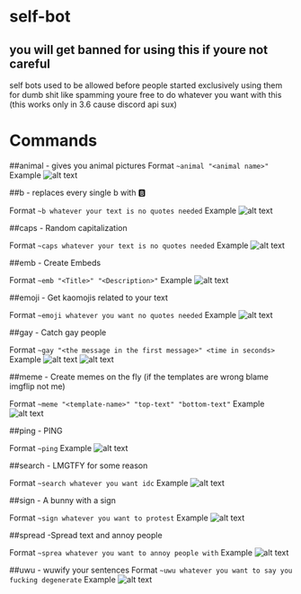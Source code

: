 # self-bot
## you will get banned for using this if youre not careful
self bots used to be allowed before people started exclusively using them for dumb shit like spamming 
youre free to do whatever you want with this (this works only in 3.6 cause discord api sux)

# Commands
##animal - gives you animal pictures
Format
```~animal "<animal name>"```
Example
![alt text](https://cdn.discordapp.com/attachments/747433945884393482/747433962384785469/unknown.png)

##b - replaces every single b with 🅱️

Format
```~b whatever your text is no quotes needed```
Example
![alt text](https://cdn.discordapp.com/attachments/747433945884393482/747434147567501312/unknown.png)

##caps - Random capitalization 

Format
```~caps whatever your text is no quotes needed```
Example
![alt text](https://cdn.discordapp.com/attachments/747433945884393482/747434299321745568/unknown.png)

##emb - Create Embeds  

Format
```~emb "<Title>" "<Description>"```
Example
![alt text](https://cdn.discordapp.com/attachments/747433945884393482/747434460542402570/unknown.png)

##emoji - Get kaomojis related to your text 

Format
```~emoji whatever you want no quotes needed```
Example
![alt text](https://cdn.discordapp.com/attachments/747433945884393482/747434629925175376/unknown.png)

##gay - Catch gay people

Format
```~gay "<the message in the first message>" <time in seconds>```
Example
![alt text](https://cdn.discordapp.com/attachments/747433945884393482/747434817834057748/unknown.png)
![alt text](https://cdn.discordapp.com/attachments/747433945884393482/747434870569173053/unknown.png)

##meme - Create memes on the fly 
(if the templates are wrong blame imgflip not me)

Format
```~meme "<template-name>" "top-text" "bottom-text"```
Example
![alt text](https://cdn.discordapp.com/attachments/747433945884393482/747435100324757614/unknown.png)

##ping - PING 

Format
```~ping```
Example
![alt text](https://cdn.discordapp.com/attachments/747433945884393482/747435231824576664/unknown.png)


##search - LMGTFY for some reason

Format
```~search whatever you want idc```
Example
![alt text](https://cdn.discordapp.com/attachments/747433945884393482/747436011801542716/unknown.png)

##sign - A bunny with a sign

Format
```~sign whatever you want to protest```
Example
![alt text](https://cdn.discordapp.com/attachments/747433945884393482/747436184191500308/unknown.png)

##spread -Spread text and annoy people

Format
```~sprea whatever you want to annoy people with```
Example
![alt text](https://cdn.discordapp.com/attachments/747433945884393482/747436338508333127/unknown.png)

##uwu - wuwify your sentences
Format
```~uwu whatever you want to say you fucking degenerate```
Example
![alt text](https://cdn.discordapp.com/attachments/747433945884393482/747436509212442694/unknown.png)

















